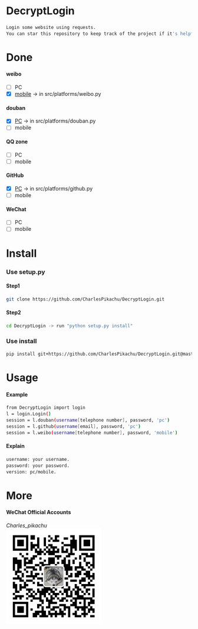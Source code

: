 # DecryptLogin
```sh
Login some website using requests.
You can star this repository to keep track of the project if it's helpful for you, thank you for your support.
```

# Done
#### weibo
- [ ] PC
- [x] [mobile](https://m.weibo.cn/) -> in src/platforms/weibo.py
#### douban
- [x] [PC](https://www.douban.com/) -> in src/platforms/douban.py
- [ ] mobile
#### QQ zone
- [ ] PC
- [ ] mobile
#### GitHub
- [x] [PC](https://github.com/) -> in src/platforms/github.py
- [ ] mobile
#### WeChat
- [ ] PC
- [ ] mobile

# Install
### Use setup.py
#### Step1
```sh
git clone https://github.com/CharlesPikachu/DecryptLogin.git
```
#### Step2
```sh
cd DecryptLogin -> run "python setup.py install"
```
### Use install
```sh
pip install git+https://github.com/CharlesPikachu/DecryptLogin.git@master
```

# Usage
#### Example
```sh
from DecryptLogin import login
l = login.Login()
session = l.douban(username[telephone number], password, 'pc')
session = l.github(username[email], password, 'pc')
session = l.weibo(username[telephone number], password, 'mobile')
```
#### Explain
```sh
username: your username.
password: your password.
version: pc/mobile.
```

# More
#### WeChat Official Accounts
*Charles_pikachu*  
![img](./pictures/pikachu.jpg)
